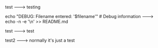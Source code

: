 
test ---> testing

echo "DEBUG: Filename entered: '$filename'"  # Debug information ---> echo -n -e '\n' >> README.md


test ---> test


test2 ---> normally it's just a test

